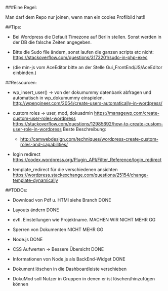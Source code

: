 ###Eine Regel:

Man darf dem Repo nur joinen, wenn man ein cooles Profilbild hat!!

##Tips:

* Bei Wordpress die Default Timezone auf Berlin stellen. Sonst werden in der DB die falsche Zeiten
  angegeben.

* Bitte die Sudo file ändern, sonst laufen die ganzen scripts etc nicht: https://stackoverflow.com/questions/3173201/sudo-in-php-exec

* (die min-js vom AceEditor bitte an der Stelle Gui_FrontEnd/JS/AceEditor einbinden.)


##Ressourcen:

 * wp_insert_user() -> von der dokumummy datenbank abfragen und automatisch in wp_dokumummy einspielen.
   http://wpengineer.com/2054/create-users-automatically-in-wordpress/
 
 * custom roles  -> user, mod, dokuadmin
   https://managewp.com/create-custom-user-roles-wordpress
   https://stackoverflow.com/questions/12985692/how-to-create-custom-user-role-in-wordpress
   Beste Beschreibung:
     *  http://camwebdesign.com/techniques/wordpress-create-custom-roles-and-capabilities/
 
 * login redirect
   https://codex.wordpress.org/Plugin_API/Filter_Reference/login_redirect
 
 * template_redirect für die verschiedenen ansichten
   https://wordpress.stackexchange.com/questions/25154/change-template-dynamically


##TODOs:

 * Download von Pdf u. HTMl siehe Branch DONE
 * Layouts ändern DONE
 * evtl. Einstellungen wie Projektname. MACHEN WIR NICHT MEHR GG
 * Sperren von Dokumenten NICHT MEHR GG
 * Node.js DONE

 * CSS Aufwerten -> Bessere Übersicht DONE
 * Informationen von Node.js als BackEnd-Widget DONE
 * Dokument löschen in die Dashboardleiste verschieben
 * DokuMod soll Nutzer in Gruppen in denen er ist löschen/hinzufügen können
 